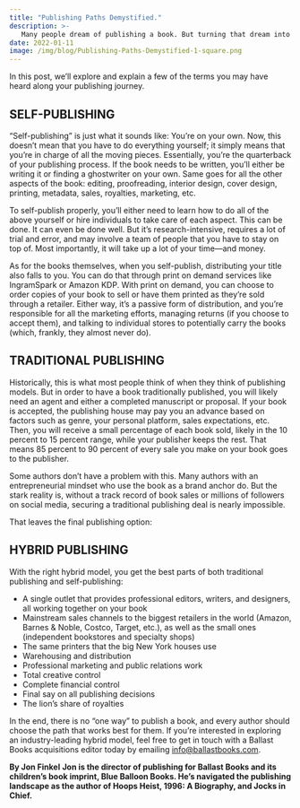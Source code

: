 ```yaml
---
title: "Publishing Paths Demystified."
description: >-
   Many people dream of publishing a book. But turning that dream into a reality can seem daunting. Where do you start? Fortunately, today’s publishing landscape provides a variety of ways for authors to get their books into the hands of readers.
date: 2022-01-11
image: /img/blog/Publishing-Paths-Demystified-1-square.png
---
```


In this post, we’ll explore and explain a few of the terms you may have heard along your publishing journey.

## SELF-PUBLISHING

“Self-publishing” is just what it sounds like: You’re on your own. Now, this doesn’t mean that you have to do everything yourself; it simply means that you’re in charge of all the moving pieces. Essentially, you’re the quarterback of your publishing process. If the book needs to be written, you’ll either be writing it or finding a ghostwriter on your own. Same goes for all the other aspects of the book: editing, proofreading, interior design, cover design, printing, metadata, sales, royalties, marketing, etc.

To self-publish properly, you’ll either need to learn how to do all of the above yourself or hire individuals to take care of each aspect. This can be done. It can even be done well. But it’s research-intensive, requires a lot of trial and error, and may involve a team of people that you have to stay on top of. Most importantly, it will take up a lot of your time—and money.

As for the books themselves, when you self-publish, distributing your title also falls to you. You can do that through print on demand services like IngramSpark or Amazon KDP. With print on demand, you can choose to order copies of your book to sell or have them printed as they’re sold through a retailer. Either way, it’s a passive form of distribution, and you’re responsible for all the marketing efforts, managing returns (if you choose to accept them), and talking to individual stores to potentially carry the books (which, frankly, they almost never do).

## TRADITIONAL PUBLISHING

Historically, this is what most people think of when they think of publishing models. But in order to have a book traditionally published, you will likely need an agent and either a completed manuscript or proposal. If your book is accepted, the publishing house may pay you an advance based on factors such as genre, your personal platform, sales expectations, etc. Then, you will receive a small percentage of each book sold, likely in the 10 percent to 15 percent range, while your publisher keeps the rest. That means 85 percent to 90 percent of every sale you make on your book goes to the publisher.

Some authors don’t have a problem with this. Many authors with an entrepreneurial mindset who use the book as a brand anchor do. But the stark reality is, without a track record of book sales or millions of followers on social media, securing a traditional publishing deal is nearly impossible.

That leaves the final publishing option:

## HYBRID PUBLISHING

With the right hybrid model, you get the best parts of both traditional publishing and self-publishing:

- A single outlet that provides professional editors, writers, and designers, all working together on your book
- Mainstream sales channels to the biggest retailers in the world (Amazon, Barnes & Noble, Costco, Target, etc.), as well as the small ones (independent bookstores and specialty shops)
- The same printers that the big New York houses use
- Warehousing and distribution
- Professional marketing and public relations work
- Total creative control
- Complete financial control
- Final say on all publishing decisions
- The lion’s share of royalties
 

In the end, there is no “one way” to publish a book, and every author should choose the path that works best for them. If you’re interested in exploring an industry-leading hybrid model, feel free to get in touch with a Ballast Books acquisitions editor today by emailing info@ballastbooks.com.

**By Jon Finkel**
**Jon is the director of publishing for Ballast Books and its children’s book imprint, Blue Balloon Books. He’s navigated the publishing landscape as the author of Hoops Heist, 1996: A Biography, and Jocks in Chief.**